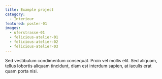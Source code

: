 ```yaml
---
title: Example project
category:
  - Interiour
featured: poster-01
images:
  - uferstrasse-01
  - felicious-atelier-01
  - felicious-atelier-02
  - felicious-atelier-03
---
```


Sed vestibulum condimentum consequat. Proin vel mollis elit. Sed aliquam, tellus lobortis aliquam tincidunt, diam est interdum sapien, at iaculis erat quam porta nisi.
